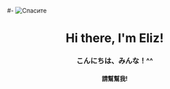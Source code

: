 #-
<img src="https://cdn3.tfx.company/images/clickwallpapers-Itachi%20Uchiha-img1.jpg" alt="Спасите">
<h1 align="center">Hi there, I'm Eliz!</a> 
<h3 align="center">こんにちは、みんな！^^</h3>
<h4 align="center">請幫幫我!</h4>
